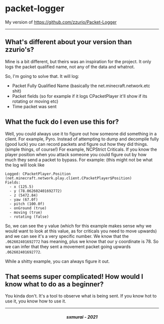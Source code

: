 # packet-logger
My version of https://github.com/zzurio/Packet-Logger

---

## What's different about your version than zzurio's?

Mine is a bit different, but theirs was an inspiration for the project. It only logs the packet qualified name, not any of the data and whatnot.

So, I'm going to solve that. It will log:

- Packet Fully Qualified Name (basically the net.minecraft.network.etc shit)
- Packet fields (so for example if it logs CPacketPlayer it'll show if its rotating or moving etc)
- Time packet was sent

## What the fuck do I even use this for?

Well, you could always use it to figure out how someone did something in a client. For example, Pyro. Instead of attempting to dump and decompile fully (good luck) you can record packets and figure out how they did things. (simple things, of course!) For example, NCPStrict Criticals. If you know the player position when you attack someone you could figure out by how much they send a packet to bypass. For example: (this might not be what the log will look like

```
Logged: CPacketPlayer.Position (net.minecraft.network.play.client.CPacketPlayer$Position)
Fields:
  - x (125.5)
  - y (78.062602401692772)
  - z (5472.84)
  - yaw (67.0f)
  - pitch (100.0f)
  - onGround (true)
  - moving (true)
  - rotating (false)
```

So, we can see the y value (which for this example makes sense why we would want to look at this value, as for criticals you need to move upwards) and we can see it's a very specific number. We know that the `.062602401692772` has meaning, plus we know that our y coordinate is 78. So we can infer that they sent a movement packet going upwards `.062602401692772`.

While a shitty example, you can always figure it out.

## That seems super complicated! How would I know what to do as a beginner?

You kinda don't. It's a tool to observe what is being sent. If you know hot to use it, you know how to use it.

---

<h5 align="center">sxmurai - 2021</h5>
